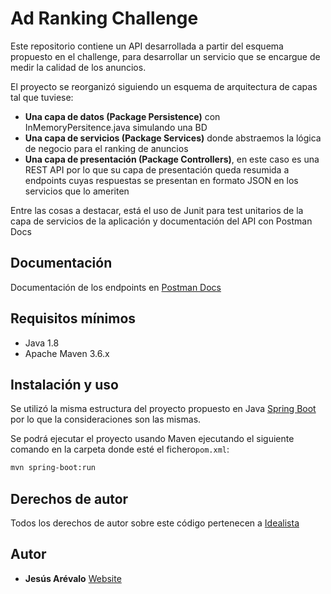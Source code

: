 # Ad Ranking Challenge

Este repositorio contiene un API desarrollada a partir del esquema propuesto en el challenge, para desarrollar un servicio que se encargue de medir la calidad de los anuncios. 

El proyecto se reorganizó siguiendo un esquema de arquitectura de capas tal que tuviese: 

- **Una capa de datos (Package Persistence)** con InMemoryPersitence.java simulando una BD
- **Una capa de servicios (Package Services)** donde abstraemos la lógica de negocio para el ranking de anuncios
- **Una capa de presentación (Package Controllers)**, en este caso es una REST API por lo que su capa de presentación queda resumida a endpoints cuyas respuestas se presentan en formato JSON en los servicios que lo ameriten

Entre las cosas a destacar, está el uso de Junit para test unitarios de la capa de servicios de la aplicación y documentación del API con Postman Docs

## Documentación

Documentación de los endpoints en [Postman Docs](https://documenter.getpostman.com/view/1713197/TVYGbHiB "Postman Docs")

## Requisitos mínimos

- Java 1.8
- Apache Maven 3.6.x

## Instalación y uso

Se utilizó la misma estructura del proyecto propuesto en Java [Spring Boot](https://spring.io/projects/spring-boot "Spring Boot") por lo que la consideraciones son las mismas.

Se podrá ejecutar el proyecto usando Maven ejecutando el siguiente comando en la carpeta donde esté el fichero`pom.xml`:

```bash
mvn spring-boot:run
```

## Derechos de autor
Todos los derechos de autor sobre este código pertenecen a [Idealista](https://www.idealista.com/)

## Autor
* **Jesús Arévalo** [Website](https://jarevalo.dev/)

